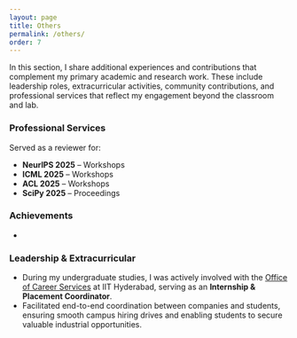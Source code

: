 ```yaml
---
layout: page
title: Others
permalink: /others/
order: 7
---
```

<!-- In this page I list down some useful resources including slides for my talks/presentations, other useful material for helping others in their graduate application process, etc.   -->

In this section, I share additional experiences and contributions that complement my primary academic and research work. These include leadership roles, extracurricular activities, community contributions, and professional services that reflect my engagement beyond the classroom and lab.  

### **Professional Services**  
Served as a reviewer for:  
- **NeurIPS 2025** – Workshops  
- **ICML 2025** – Workshops  
- **ACL 2025** – Workshops
- **SciPy 2025** – Proceedings  

### **Achievements**
- 

### **Leadership & Extracurricular**  
- During my undergraduate studies, I was actively involved with the [Office of Career Services](https://ocs.iith.ac.in/) at IIT Hyderabad, serving as an **Internship & Placement Coordinator**.  
- Facilitated end-to-end coordination between companies and students, ensuring smooth campus hiring drives and enabling students to secure valuable industrial opportunities.  

<!-- Co-organized:  
* [Workshop on Speech and Audio Language Models (SALMA)](https://salmaworkshop.github.io/), co-located with [ICASSP 2025](https://2025.ieeeicassp.org/)
* Audio Question Answering Task at [DCASE 2025](https://dcase.community/challenge2025/task-audio-question-answering)    
* [Advancing Expert-Level Reasoning and Understanding in Large Audio Language Models Task](https://jsalt2025.fit.vut.cz/summer-workshop#advancing-expert-level-reasoning-and-understanding-in-large-audio-models) at [JSALT 2025](https://jsalt2025.fit.vut.cz/)     -->

<!-- ### **Achievements**  

* Winner of NVIDIA Graduate Fellowship 2025 (10/600)
* Winner of Apple Graduate Fellowship 2025 (~20/1000)
* Outstanding Graduate Assistant Award by UMD for the academic year 2023
* Recognised by Cisco CX CTO and higher management on multiple occasions for my research and innovation initiatives
* Awarded the Graham Bell Award for being one of the most competitive undergraduates to have graduated in the year 2020
* Winner of Cisco Collab Hacks 2020 -->

<!-- ### **Conference Travel**  

* August 2023: Dublin, Ireland; InterSpeech 2023   
* September 2023: Paris, France; ICCV 2023  
* December 2023: Singapore; EMNLP 2023  
* April 2024: Seoul, South Korea; ICASSP 2024  
* May 2024: Vienna, Austria; ICLR 2024  
* June 2024: Mexico City, Mexico; NAACL 2024  
* June 2024: Seattle, USA; CVPR 2024  
* November 2024: Miami, Florida, USA; EMNLP 2024  
* March 2025: California, USA; NVIDIA GTC 2025  
* April 2025: Hyderabad, India; ICASSP 2025  
* April 2025: Singapore; ICLR 2025  
* May 2025: Albuquerque, New Mexico, USA; NAACL 2025  
* June 2025: Brno, Czech Republic; JSALT 2025  
* July 2025: Vancouver, British Columbia, Canada; ICML 2025   -->